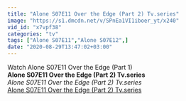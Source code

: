 ```yaml
---
title: "Alone S07E11 Over the Edge (Part 2) Tv.series"
image: "https://s1.dmcdn.net/v/SPnEa1VI1iboer_yt/x240"
vid_id: "x7vpf38"
categories: "tv"
tags: ["Alone S07E11","Alone S07E12",]
date: "2020-08-29T13:47:02+03:00"
---
```

Watch Alone S07E11 Over the Edge (Part 1)  <br><b>Alone S07E11 Over the Edge (Part 2) Tv.series</b><br> <i>Alone S07E11 Over the Edge (Part 2) Tv.series</i><br> <u>Alone S07E11 Over the Edge (Part 2) Tv.series</u>
